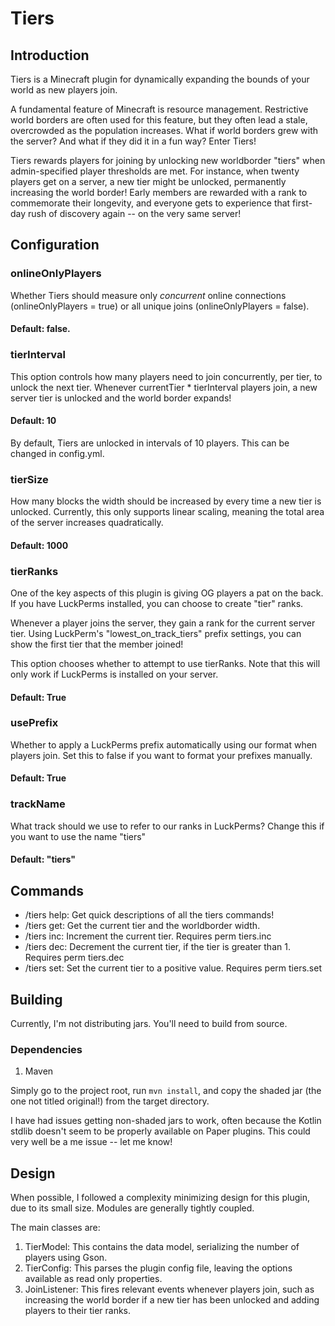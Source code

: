 # Tiers
## Introduction
Tiers is a Minecraft plugin for dynamically expanding the bounds of your world as new players join.

A fundamental feature of Minecraft is resource management. Restrictive world borders are often used for this feature, but they often lead a stale, overcrowded as the population increases. What if world borders grew with the server? And what if they did it in a fun way? Enter Tiers! 

Tiers rewards players for joining by unlocking new worldborder "tiers" when admin-specified player thresholds are met. For instance, when twenty players get on a server, a new tier might be unlocked, permanently increasing the world border! Early members are rewarded with a rank to commemorate their longevity, and everyone gets to experience that first-day rush of discovery again -- on the very same server!

## Configuration
### onlineOnlyPlayers
Whether Tiers should measure only *concurrent* online connections (onlineOnlyPlayers = true) or all unique joins (onlineOnlyPlayers = false).
#### Default: false.

### tierInterval
This option controls how many players need to join concurrently, per tier, to unlock the next tier. Whenever currentTier * tierInterval players join, a new server tier is unlocked and the world border expands!

#### Default: 10
By default, Tiers are unlocked in intervals of 10 players. This can be changed in config.yml.

### tierSize
How many blocks the width should be increased by every time a new tier is unlocked. Currently, this only supports linear scaling, meaning the total area of the server increases quadratically.

#### Default: 1000

### tierRanks
One of the key aspects of this plugin is giving OG players a pat on the back. If you have LuckPerms installed, you can choose to create "tier" ranks. 

Whenever a player joins the server, they gain a rank for the current server tier. Using LuckPerm's "lowest_on_track_tiers" prefix settings, you can show the first tier that the member joined!

This option chooses whether to attempt to use tierRanks. Note that this will only work if LuckPerms is installed on your server.

#### Default: True

### usePrefix
Whether to apply a LuckPerms prefix automatically using our format when players join. 
Set this to false if you want to format your prefixes manually.

#### Default: True

### trackName
What track should we use to refer to our ranks in LuckPerms? Change this if you want to use the name "tiers"

#### Default: "tiers"

## Commands
- /tiers help:
Get quick descriptions of all the tiers commands!
- /tiers get:
Get the current tier and the worldborder width.
- /tiers inc:
Increment the current tier. Requires perm tiers.inc
- /tiers dec:
Decrement the current tier, if the tier is greater than 1. Requires perm tiers.dec
- /tiers set:
Set the current tier to a positive value. Requires perm tiers.set

## Building

Currently, I'm not distributing jars. You'll need to build from source.

### Dependencies
1. Maven

Simply go to the project root, run `mvn install`, and copy the shaded jar (the one not titled original!) from the target directory.

I have had issues getting non-shaded jars to work, often because the Kotlin stdlib doesn't seem to be properly available on Paper plugins. This could very well be a me issue -- let me know!

## Design
When possible, I followed a  complexity minimizing design for this plugin, due to its small size. Modules are generally tightly coupled.

The main classes are:
1. TierModel: This contains the data model, serializing the number of players using Gson.
2. TierConfig: This parses the plugin config file, leaving the options available as read only properties.
3. JoinListener: This fires relevant events whenever players join, such as increasing the world border if a new tier has been unlocked and adding players to their tier ranks.
